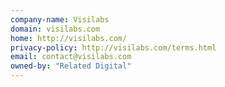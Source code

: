 ```yaml
---
company-name: Visilabs
domain: visilabs.com
home: http://visilabs.com/
privacy-policy: http://visilabs.com/terms.html
email: contact@visilabs.com
owned-by: "Related Digital"
---
```




